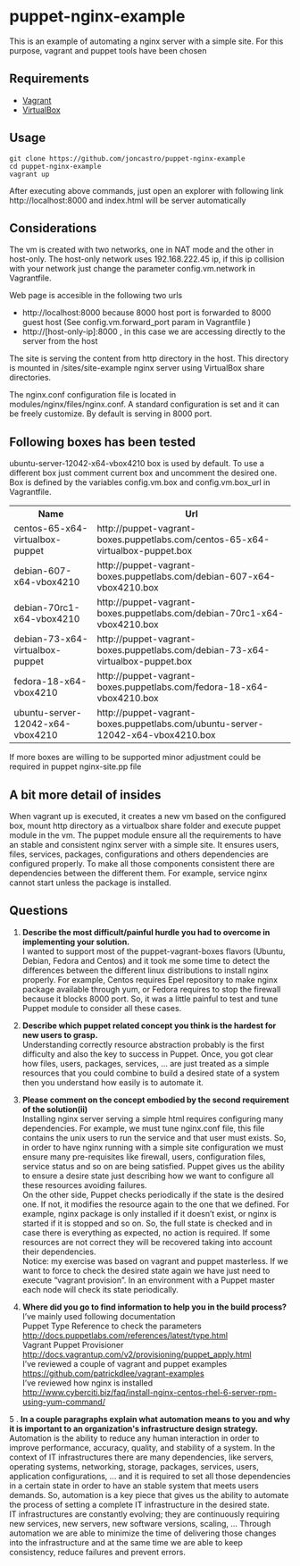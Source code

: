 puppet-nginx-example
====================

This is an example of automating a nginx server with a simple site. For this purpose, vagrant and puppet tools have been chosen

## Requirements

- [Vagrant](http://downloads.vagrantup.com/)
- [VirtualBox](https://www.virtualbox.org/wiki/Downloads)

## Usage

```
git clone https://github.com/joncastro/puppet-nginx-example
cd puppet-nginx-example
vagrant up
```
After executing above commands, just open an explorer with following link http://localhost:8000 and index.html will be server automatically

## Considerations

The vm is created with two networks, one in NAT mode and the other in host-only. The host-only network uses 192.168.222.45 ip, if this ip collision with your network just change the parameter config.vm.network in Vagrantfile.

Web page is accesible in the following two urls

-  http://localhost:8000  because 8000 host port is forwarded to 8000 guest host (See config.vm.forward_port param in Vagrantfile )
-  http://[host-only-ip]:8000  , in this case we are accessing directly to the server from the host

The site is serving the content from http directory in the host. This directory is mounted in /sites/site-example nginx server using VirtualBox share directories.

The nginx.conf configuration file is located in modules/nginx/files/nginx.conf. A standard configuration is set and it can be freely customize. By default is serving in 8000 port.

## Following boxes has been tested

ubuntu-server-12042-x64-vbox4210 box is used by default. To use a different box just comment current box and uncomment the desired one. Box is defined by the variables config.vm.box and config.vm.box_url in Vagrantfile.

<table>
<tr><th>Name</th><th>Url</th></tr>
<tr><td>centos-65-x64-virtualbox-puppet</td><td>http://puppet-vagrant-boxes.puppetlabs.com/centos-65-x64-virtualbox-puppet.box</td></tr>
<tr><td>debian-607-x64-vbox4210</td><td>http://puppet-vagrant-boxes.puppetlabs.com/debian-607-x64-vbox4210.box</td></tr>
<tr><td>debian-70rc1-x64-vbox4210</td><td>http://puppet-vagrant-boxes.puppetlabs.com/debian-70rc1-x64-vbox4210.box</td></tr>
<tr><td>debian-73-x64-virtualbox-puppet</td><td>http://puppet-vagrant-boxes.puppetlabs.com/debian-73-x64-virtualbox-puppet.box</td></tr>
<tr><td>fedora-18-x64-vbox4210</td><td>http://puppet-vagrant-boxes.puppetlabs.com/fedora-18-x64-vbox4210.box</td></tr>
<tr><td>ubuntu-server-12042-x64-vbox4210</td><td>http://puppet-vagrant-boxes.puppetlabs.com/ubuntu-server-12042-x64-vbox4210.box</td></tr>
</table>

If more boxes are willing to be supported minor adjustment could be required in puppet nginx-site.pp file

## A bit more detail of insides

When vagrant up is executed, it creates a new vm based on the configured box, mount http directory as a virtualbox share folder and execute puppet module in the vm. The puppet module ensure all the requirements to have an stable and consistent nginx server with a simple site. It ensures users, files, services, packages, configurations and others dependencies are configured properly. To make all those components consistent there are dependencies between the different them. For example, service nginx cannot start unless the package is installed.


## Questions

1. **Describe the most difficult/painful hurdle you had to overcome in implementing your solution.**<br/>
I wanted to support most of the puppet-vagrant-boxes flavors (Ubuntu, Debian, Fedora and Centos) and it took me some time to detect the differences between the different linux distributions to install nginx properly. For example, Centos requires Epel repository to make nginx package available through yum, or Fedora requires to stop the firewall because it blocks 8000 port. So, it was a little painful to test and tune Puppet module to consider all these cases.

2. **Describe which puppet related concept you think is the hardest for new users to grasp.**<br/>
Understanding correctly resource abstraction probably is the first difficulty and also the key to success in Puppet. Once, you got clear how files, users, packages, services, ... are just treated as a simple resources that you could combine to build a desired state of a system then you understand how easily is to automate it.

3. **Please comment on the concept embodied by the second requirement of the solution(ii)**<br/>
Installing nginx server serving a simple html requires configuring many dependencies. For example, we must tune nginx.conf file, this file contains the unix users to run the service and that user must exists. So, in order to have nginx running with a simple site configuration we must ensure many pre-requisites like firewall, users, configuration files, service status and so on are being satisfied. Puppet gives us the ability to ensure a desire state just describing how we want to configure all these resources avoiding failures.<br/>
On the other side, Puppet checks periodically if the state is the desired one. If not, it modifies the resource again to the one that we defined. For example, nginx package is only installed if it doesn’t exist, or nginx is started if it is stopped and so on. So, the full state is checked and in case there is everything as expected, no action is required. If some resources are not correct they will be recovered taking into account their dependencies.<br/>
Notice: my exercise was based on vagrant and puppet masterless. If we want to force to check the desired state again we have just need to execute “vagrant provision”. In an environment with a Puppet master each node will check its state periodically.

4. **Where did you go to find information to help you in the build process?**<br/>
I’ve mainly used following documentation<br/>
Puppet Type Reference to check the parameters<br/>
http://docs.puppetlabs.com/references/latest/type.html <br/>
Vagrant Puppet Provisioner <br/>
http://docs.vagrantup.com/v2/provisioning/puppet_apply.html <br/>
I’ve reviewed a couple of vagrant and puppet examples <br/>
https://github.com/patrickdlee/vagrant-examples <br/>
I’ve reviewed how nginx is installed <br/>
http://www.cyberciti.biz/faq/install-nginx-centos-rhel-6-server-rpm-using-yum-command/ <br/>

5 . **In a couple paragraphs explain what automation means to you and why it is important to an organization's infrastructure design strategy.**<br/>
Automation is the ability to reduce any human interaction in order to improve performance, accuracy, quality, and stability of a system. In the context of IT infrastructures there are many dependencies, like servers, operating systems, networking, storage, packages, services, users, application configurations, ... and it is required to set all those dependencies in a certain state in order to have an stable system that meets users demands. So, automation is a key piece that gives us the ability to automate the process of setting a complete IT infrastructure in the desired state.<br/>
IT infrastructures are constantly evolving; they are continuously requiring new services, new servers, new software versions, scaling, ... Through automation we are able to minimize the time of delivering those changes into the infrastructure and at the same time we are able to keep consistency, reduce failures and prevent errors.
